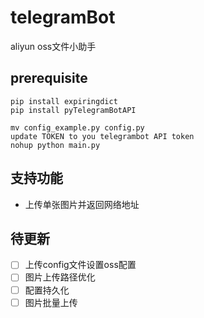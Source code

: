 # telegramBot

aliyun oss文件小助手

## prerequisite

```
pip install expiringdict
pip install pyTelegramBotAPI
```

```
mv config_example.py config.py
update TOKEN to you telegrambot API token
nohup python main.py
```

## 支持功能

- 上传单张图片并返回网络地址

## 待更新

- [ ] 上传config文件设置oss配置
- [ ] 图片上传路径优化
- [ ] 配置持久化
- [ ] 图片批量上传